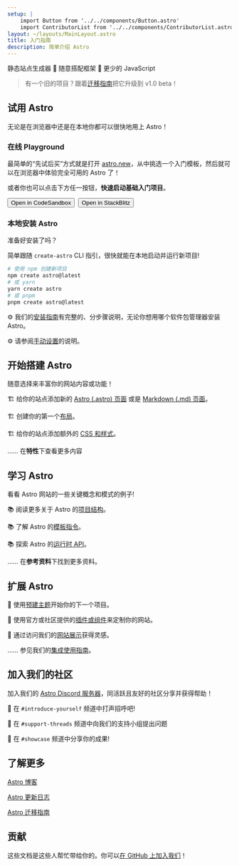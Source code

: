 ```yaml
---
setup: |
    import Button from '../../components/Button.astro'
    import ContributorList from '../../components/ContributorList.astro'
layout: ~/layouts/MainLayout.astro
title: 入门指南
description: 简单介绍 Astro
---
```


静态站点生成器 🚀 随意搭配框架 🚀 更少的 JavaScript

> 有一个旧的项目？跟着[迁移指南](/zh-cn/migrate/)把它升级到 v1.0 beta！

## 试用 Astro

无论是在浏览器中还是在本地你都可以很快地用上 Astro！

### 在线 Playground

最简单的“先试后买”方式就是打开 [astro.new](https://astro.new/)，从中挑选一个入门模板，然后就可以在浏览器中体验完全可用的 Astro 了！

或者你也可以点击下方任一按钮，**快速启动基础入门项目**。

<div style="display: flex; flex-wrap: wrap; gap: 0.5rem;">
    <Button href="https://astro.new/basics?on=codesandbox">Open in CodeSandbox</Button>
    <Button href="https://astro.new/basics?on=stackblitz">Open in StackBlitz</Button>
</div>

### 本地安装 Astro

准备好安装了吗？

简单跟随 `create-astro` CLI 指引，很快就能在本地启动并运行新项目!

```bash
# 使用 npm 创建新项目
npm create astro@latest
# 或 yarn
yarn create astro
# 或 pnpm
pnpm create astro@latest
```

⚙️ 我们的[安装指南](/zh-cn/install/auto/)有完整的、分步骤说明，无论你想用哪个软件包管理器安装 Astro。

⚙️ 请参阅[手动设置](/zh-cn/install/manual/)的说明。

## 开始搭建 Astro

随意选择来丰富你的网站内容或功能！

🏗️ 给你的站点添加新的 [Astro (.astro) 页面](/zh-cn/core-concepts/astro-pages/) 或是 [Markdown (.md) 页面](/zh-cn/guides/markdown-content/)。

🏗️ 创建你的第一个[布局](/zh-cn/core-concepts/layouts/)。

🏗️ 给你的站点添加额外的 [CSS 和样式](/zh-cn/guides/styling/)。

…… 在**特性**下查看更多内容

## 学习 Astro

看看 Astro 网站的一些关键概念和模式的例子!

📚 阅读更多关于 Astro 的[项目结构](/zh-cn/core-concepts/project-structure/)。

📚 了解 Astro 的[模板指令](/zh-cn/reference/directives-reference/)。

📚 探索 Astro 的[运行时 API](/zh-cn/reference/api-reference/)。

…… 在**参考资料**下找到更多资料。

## 扩展 Astro

🧰 使用[预建主题](https://astro.build/themes/)开始你的下一个项目。

🧰 使用官方或社区提供的[插件或组件](https://astro.build/integrations/)来定制你的网站。

🧰 通过访问我们的[网站展示](https://astro.build/showcase/)获得灵感。

…… 参见我们的[集成使用指南](/zh-cn/guides/integrations-guide/)。

## 加入我们的社区

加入我们的 [Astro Discord 服务器](https://astro.build/chat/)，同活跃且友好的社区分享并获得帮助！

💬 在 `#introduce-yourself` 频道中打声招呼吧!

💬 在 `#support-threads` 频道中向我们的支持小组提出问题

💬 在 `#showcase` 频道中分享你的成果!

## 了解更多

[Astro 博客](https://astro.build/blog/)

[Astro 更新日志](https://github.com/withastro/astro/blob/main/packages/astro/CHANGELOG.md)

[Astro 迁移指南](/zh-cn/migrate/)

## 贡献

这些文档是这些人帮忙带给你的。你可以[在 GitHub 上加入我们](https://github.com/withastro/docs)！

<ContributorList githubRepo="withastro/docs" />

